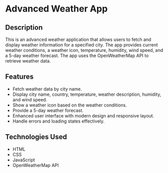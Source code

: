 # Advanced Weather App

## Description
This is an advanced weather application that allows users to fetch and display weather information for a specified city. The app provides current weather conditions, a weather icon, temperature, humidity, wind speed, and a 5-day weather forecast. The app uses the OpenWeatherMap API to retrieve weather data.

## Features
- Fetch weather data by city name.
- Display city name, country, temperature, weather description, humidity, and wind speed.
- Show a weather icon based on the weather conditions.
- Provide a 5-day weather forecast.
- Enhanced user interface with modern design and responsive layout.
- Handle errors and loading states effectively.

## Technologies Used
- HTML
- CSS
- JavaScript
- OpenWeatherMap API

